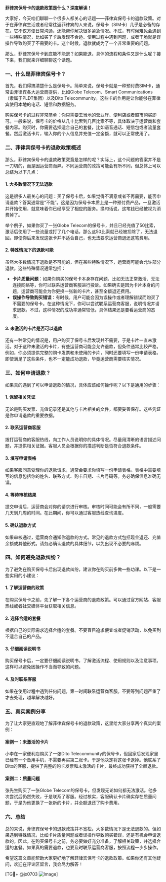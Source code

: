 **菲律宾保号卡的退款政策是什么？深度解读！**

大家好，今天咱们聊聊一个很多人都关心的话题——菲律宾保号卡的退款政策。对于在菲律宾生活或者经常往返菲律宾的人来说，保号卡（SIM卡）几乎是必备的存在。它不仅方便日常沟通，还能帮你解决很多紧急情况。不过，有时候难免会遇到一些特殊情况，比如买了卡后发现不合适、使用过程中遇到问题，或者干脆就是误操作导致购买了不需要的卡。这个时候，退款就成为了一个非常重要的问题。

那么，菲律宾保号卡到底能不能退？如果能退，具体的流程和条件又是什么呢？接下来，我们就来详细聊聊这个话题。

### **一、什么是菲律宾保号卡？**
首先，我们得搞清楚什么是保号卡。简单来说，保号卡就是一种预付费SIM卡，通常由菲律宾各大运营商提供，比如Globe Telecom、Smart Communications（隶属于PLDT集团）以及Dito Telecommunity。这些卡的作用是让你能够在菲律宾使用本地的电话、短信和数据服务。

购买保号卡的过程非常简单：你只需要去当地的营业厅、便利店或者超市购买即可。一般来说，保号卡的价格从几十比索到几百比索不等，具体取决于运营商和套餐内容。购买时，你需要选择适合自己的套餐，比如语音通话、短信包或者流量套餐。然后激活卡片，输入你的个人信息并充值一定金额，就可以正常使用了。

### **二、菲律宾保号卡的退款政策概述**
那么，菲律宾保号卡的退款政策究竟是怎样的呢？实际上，这个问题的答案并不是一刀切的，而是因运营商而异。不同运营商的政策可能会有所不同，但总体上可以总结为以下几点：

#### 1. **大多数情况下无法退款**
这是很多人最关心的问题：买了保号卡后，如果觉得不满意或者不再需要，能否申请退款？答案通常是“不能”。这是因为保号卡本质上是一种预付费产品，一旦激活并开始使用，就意味着你已经享受了相应的服务。换句话说，这笔钱已经被视为消费掉了。

举个例子，如果你买了一张Globe Telecom的保号卡，并且已经充值了50比索，激活后使用了一些流量或打了几个电话，那么这50比索就已经被扣除了，无法退回。即便你后来发现这张卡并不适合自己，也无法要求运营商退还这笔费用。

#### 2. **特殊情况下的退款可能**
虽然大多数情况下退款是不可能的，但在某些特殊情况下，运营商可能会允许部分退款。这些特殊情况通常包括：
- **卡片质量问题**：如果你购买的保号卡本身存在问题，比如无法正常激活、无法连接网络等，你可以联系运营商客服进行投诉。如果确实是因为卡片本身的问题，运营商可能会为你更换一张新的卡片，甚至全额退还费用。
- **误操作导致购买错误**：有时候，用户可能会因为误操作或者理解错误而购买了不需要的保号卡。在这种情况下，你可以尝试联系运营商客服，说明情况并请求退款。不过，这种情况的成功率通常较低，具体结果还是要看运营商的态度。

#### 3. **未激活的卡片是否可以退款**
还有一种常见的情况是，用户购买了保号卡后发现并不需要，于是卡片一直未激活。对于这种未激活的卡片，有些运营商可能会允许退款，但条件通常比较严格。例如，你必须提供完整的购卡发票和未使用的卡片，同时还要填写一份申请表格。即使满足了这些条件，也不一定能成功退款，毕竟运营商需要核实情况。

### **三、如何申请退款？**
如果真的遇到了可以申请退款的情况，具体应该如何操作呢？以下是通用的步骤：

#### 1. **保留相关凭证**
无论是购买发票、充值记录还是其他与卡片相关的文件，都要妥善保存。这些凭证是你申请退款的重要依据。

#### 2. **联系运营商客服**
拨打运营商的客服热线，向工作人员说明你的具体情况。尽量用清晰的语言描述问题，并提供相关证据。客服人员会根据你的描述判断是否符合退款条件。

#### 3. **填写申请表格**
如果客服同意受理你的退款请求，通常会要求你填写一份申请表格。表格中需要填写的信息包括你的姓名、联系方式、购卡日期、卡片号码等。务必确保信息准确无误。

#### 4. **等待审核结果**
提交申请后，运营商会对你的请求进行审核。审核时间可能会有所不同，一般需要几天到几周的时间。在此期间，你可以通过客服热线查询进度。

#### 5. **确认退款方式**
如果审核通过，运营商会通知你退款的方式。常见的退款方式包括现金返还、充值余额或其他形式。请务必确认退款的具体细节，以免出现不必要的麻烦。

### **四、如何避免退款纠纷？**
为了避免在购买保号卡后出现退款纠纷，建议你在购买前多做一些功课。以下是一些实用的小建议：

#### 1. **了解运营商的政策**
在购买保号卡之前，先了解一下各个运营商的退款政策。可以通过官方网站、客服热线或者社交媒体平台获取相关信息。

#### 2. **选择合适的套餐**
根据自己的实际需求选择合适的套餐。不要盲目追求便宜或者促销活动，以免买到不适合自己的产品。

#### 3. **仔细阅读说明书**
购买保号卡后，一定要仔细阅读说明书，了解激活流程、使用规则以及注意事项。这样可以避免因操作不当而导致的问题。

#### 4. **及时联系客服**
如果在使用过程中遇到任何问题，第一时间联系运营商客服。不要等到问题严重了才去处理，越早解决越好。

### **五、真实案例分享**
为了让大家更直观地了解菲律宾保号卡的退款政策，这里给大家分享两个真实的案例：

#### 案例一：未激活的卡片
小李在一家便利店购买了一张Dito Telecommunity的保号卡，但回家后发现家里已经有一个备用手机，不需要再买第二张卡。于是他决定将这张卡退掉。他联系了Dito的客服，提供了完整的购卡发票和未激活的卡片，最终成功获得了全额退款。

#### 案例二：质量问题
张先生购买了一张Globe Telecom的保号卡，但发现无论如何都无法激活。他多次尝试后仍然失败，于是联系了客服。经过核实，客服确认卡片确实存在质量问题，于是为他更换了一张新的卡片，并全额退还了购卡费用。

### **六、总结**
总的来说，菲律宾保号卡的退款政策并不宽松，大多数情况下是无法退款的。但如果遇到特殊情况，比如卡片质量问题或者误操作导致购买错误，还是有机会申请退款的。因此，在购买保号卡之前，务必要做好充分准备，了解相关政策，并选择合适的套餐。如果真的需要退款，也要及时联系运营商客服，按照流程一步步操作。

希望这篇文章能帮助大家更好地了解菲律宾保号卡的退款政策。如果你还有其他疑问，欢迎在评论区留言，我会尽力解答！

[TG💪+ @jx0703 ![Image](https://github.com/user-attachments/assets/dbca1d08-cadb-493c-b0ec-ad6f7a83f270)]